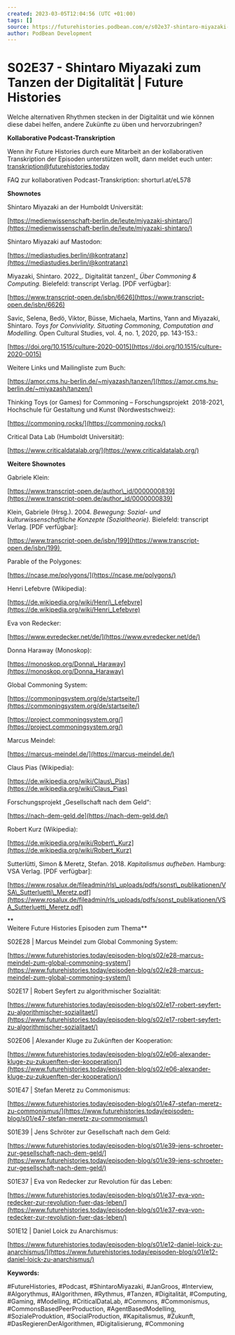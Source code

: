 ```yaml
---
created: 2023-03-05T12:04:56 (UTC +01:00)
tags: []
source: https://futurehistories.podbean.com/e/s02e37-shintaro-miyazaki-zum-tanzen-der-digitalitat/
author: PodBean Development
---
```


# S02E37 - Shintaro Miyazaki zum Tanzen der Digitalität | Future Histories

Welche alternativen Rhythmen stecken in der Digitalität und wie können diese dabei helfen, andere Zukünfte zu üben und hervorzubringen? 

**Kollaborative Podcast-Transkription**

Wenn ihr Future Histories durch eure Mitarbeit an der kollaborativen Transkription der Episoden unterstützen wollt, dann meldet euch unter:  
[transkription@futurehistories.today](mailto:transkription@futurehistories.today)

FAQ zur kollaborativen Podcast-Transkription: shorturl.at/eL578

**Shownotes**

Shintaro Miyazaki an der Humboldt Universität:

[https://medienwissenschaft-berlin.de/leute/miyazaki-shintaro/](https://medienwissenschaft-berlin.de/leute/miyazaki-shintaro/)

  
Shintaro Miyazaki auf Mastodon:

[https://mediastudies.berlin/@kontratanz](https://mediastudies.berlin/@kontratanz)

  
Miyazaki, Shintaro. 2022_. Digitalität tanzen!_ _Über Commoning & Computing._ Bielefeld: transcript Verlag. \[PDF verfügbar\]:

[https://www.transcript-open.de/isbn/6626](https://www.transcript-open.de/isbn/6626)

  
Savic, Selena, Bedö, Viktor, Büsse, Michaela, Martins, Yann and Miyazaki, Shintaro. _Toys for Conviviality. Situating Commoning, Computation and Modelling._ Open Cultural Studies, vol. 4, no. 1, 2020, pp. 143-153.:

[https://doi.org/10.1515/culture-2020-0015](https://doi.org/10.1515/culture-2020-0015)

  
Weitere Links und Mailingliste zum Buch:

[https://amor.cms.hu-berlin.de/~miyazash/tanzen/](https://amor.cms.hu-berlin.de/~miyazash/tanzen/)

  
Thinking Toys (or Games) for Commoning – Forschungsprojekt  2018-2021, Hochschule für Gestaltung und Kunst (Nordwestschweiz):

[https://commoning.rocks/](https://commoning.rocks/)

  
Critical Data Lab (Humboldt Universität):

[https://www.criticaldatalab.org/](https://www.criticaldatalab.org/)

  
**Weitere Shownotes**

Gabriele Klein:

[https://www.transcript-open.de/author\_id/0000000839](https://www.transcript-open.de/author_id/0000000839)

  
Klein, Gabriele (Hrsg.). 2004. _Bewegung: Sozial- und kulturwissenschaftliche Konzepte (Sozialtheorie)._ Bielefeld: transcript Verlag. \[PDF verfügbar\]:

[https://www.transcript-open.de/isbn/199](https://www.transcript-open.de/isbn/199) 

  
Parable of the Polygones:

[https://ncase.me/polygons/](https://ncase.me/polygons/)

  
Henri Lefebvre (Wikipedia):

[https://de.wikipedia.org/wiki/Henri\_Lefebvre](https://de.wikipedia.org/wiki/Henri_Lefebvre)

  
Eva von Redecker:

[https://www.evredecker.net/de/](https://www.evredecker.net/de/)

  
Donna Haraway (Monoskop):

[https://monoskop.org/Donna\_Haraway](https://monoskop.org/Donna_Haraway)

  
Global Commoning System:

[https://commoningsystem.org/de/startseite/](https://commoningsystem.org/de/startseite/)

[https://project.commoningsystem.org/](https://project.commoningsystem.org/)

  
Marcus Meindel:

[https://marcus-meindel.de/](https://marcus-meindel.de/)

  
Claus Pias (Wikipedia):

[https://de.wikipedia.org/wiki/Claus\_Pias](https://de.wikipedia.org/wiki/Claus_Pias)

  
Forschungsprojekt „Gesellschaft nach dem Geld“:

[https://nach-dem-geld.de](https://nach-dem-geld.de/)

  
Robert Kurz (Wikipedia):

[https://de.wikipedia.org/wiki/Robert\_Kurz](https://de.wikipedia.org/wiki/Robert_Kurz)

  
Sutterlütti, Simon & Meretz, Stefan. 2018. _Kapitalismus aufheben._ Hamburg: VSA Verlag. \[PDF verfügbar\]:

[https://www.rosalux.de/fileadmin/rls\_uploads/pdfs/sonst\_publikationen/VSA\_Sutterluetti\_Meretz.pdf](https://www.rosalux.de/fileadmin/rls_uploads/pdfs/sonst_publikationen/VSA_Sutterluetti_Meretz.pdf)

**  
Weitere Future Histories Episoden zum Thema**

S02E28 | Marcus Meindel zum Global Commoning System:

[https://www.futurehistories.today/episoden-blog/s02/e28-marcus-meindel-zum-global-commoning-system/](https://www.futurehistories.today/episoden-blog/s02/e28-marcus-meindel-zum-global-commoning-system/)

  
S02E17 | Robert Seyfert zu algorithmischer Sozialität:

[https://www.futurehistories.today/episoden-blog/s02/e17-robert-seyfert-zu-algorithmischer-sozialitaet/](https://www.futurehistories.today/episoden-blog/s02/e17-robert-seyfert-zu-algorithmischer-sozialitaet/)

  
S02E06 | Alexander Kluge zu Zukünften der Kooperation:

[https://www.futurehistories.today/episoden-blog/s02/e06-alexander-kluge-zu-zukuenften-der-kooperation/](https://www.futurehistories.today/episoden-blog/s02/e06-alexander-kluge-zu-zukuenften-der-kooperation/)

  
S01E47 | Stefan Meretz zu Commonismus:

[https://www.futurehistories.today/episoden-blog/s01/e47-stefan-meretz-zu-commonismus/](https://www.futurehistories.today/episoden-blog/s01/e47-stefan-meretz-zu-commonismus/)

  
S01E39 | Jens Schröter zur Gesellschaft nach dem Geld:

[https://www.futurehistories.today/episoden-blog/s01/e39-jens-schroeter-zur-gesellschaft-nach-dem-geld/](https://www.futurehistories.today/episoden-blog/s01/e39-jens-schroeter-zur-gesellschaft-nach-dem-geld/)

  
S01E37 | Eva von Redecker zur Revolution für das Leben:

[https://www.futurehistories.today/episoden-blog/s01/e37-eva-von-redecker-zur-revolution-fuer-das-leben/](https://www.futurehistories.today/episoden-blog/s01/e37-eva-von-redecker-zur-revolution-fuer-das-leben/)

  
S01E12 | Daniel Loick zu Anarchismus:

[https://www.futurehistories.today/episoden-blog/s01/e12-daniel-loick-zu-anarchismus/](https://www.futurehistories.today/episoden-blog/s01/e12-daniel-loick-zu-anarchismus/)

  
**Keywords:**

#FutureHistories, #Podcast, #ShintaroMiyazaki, #JanGroos, #Interview, #Algorythmus, #Algorithmen, #Rythmus, #Tanzen, #Digitalität, #Computing, #Gaming, #Modelling, #CriticalDataLab, #Commons, #Commonismus, #CommonsBasedPeerProduction, #AgentBasedModelling, #SozialeProduktion, #SocialProduction, #Kapitalismus, #Zukunft, #DasRegierenDerAlgorithmen, #Digitalisierung, #Commoning
